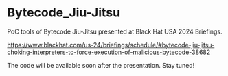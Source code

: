 # Bytecode_Jiu-Jitsu
PoC tools of Bytecode Jiu-Jitsu presented at Black Hat USA 2024 Briefings.

https://www.blackhat.com/us-24/briefings/schedule/#bytecode-jiu-jitsu-choking-interpreters-to-force-execution-of-malicious-bytecode-38682

The code will be available soon after the presentation. Stay tuned!
